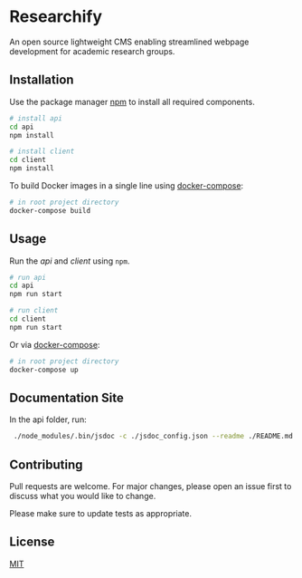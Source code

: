 # Researchify

An open source lightweight CMS enabling streamlined webpage development for academic research groups. 

## Installation

Use the package manager [npm](https://www.npmjs.com/get-npm) to install all required components.

```bash
# install api
cd api
npm install

# install client
cd client
npm install
```
To build Docker images in a single line using [docker-compose](https://docs.docker.com/compose/reference/build/):
```bash
# in root project directory
docker-compose build
```

## Usage
Run the *api* and *client* using `npm`.
```bash
# run api
cd api
npm run start

# run client
cd client
npm run start
```
Or via [docker-compose](https://docs.docker.com/compose/reference/build/):
```bash
# in root project directory
docker-compose up
```

## Documentation Site
In the api folder, run:
```bash
 ./node_modules/.bin/jsdoc -c ./jsdoc_config.json --readme ./README.md -d ../docs
 ```

## Contributing
Pull requests are welcome. For major changes, please open an issue first to discuss what you would like to change.

Please make sure to update tests as appropriate.

## License
[MIT](https://choosealicense.com/licenses/mit/)